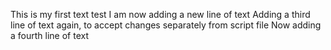 This is my first text test
I am now adding a new line of text
Adding a third line of text again, to accept changes separately from script file
Now adding a fourth line of text 
